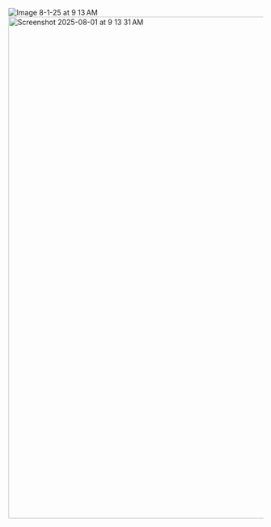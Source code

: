
![Image 8-1-25 at 9 13 AM](https://github.com/user-attachments/assets/943ca85b-9466-4a5e-a166-05fb3dee344a)
<img width="1727" height="990" alt="Screenshot 2025-08-01 at 9 13 31 AM" src="https://github.com/user-attachments/assets/32080869-45d2-4b7e-9c9d-1a33f87641e6" />

